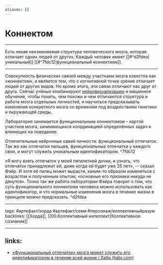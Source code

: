 ```yaml
---
aliases: []
---
```


# Коннектом

---

Есть некая неизменяемая структура человеческого мозга, которая отличает одних людей от других. Каждый человек имеет [[#^d2fdea|уникальный]] [[#^7fdc12|функцианальный коннектком]].

---

Совокупность физических связей между участками мозга известна как «коннектом», и является тем, что с когнитивной точки зрения отличает людей от других видов. Но кроме этого, эти связи отличают нас друг от друга. Сейчас учёные комбинируют [нейровизуализацию](https://ru.wikipedia.org/wiki/%D0%9D%D0%B5%D0%B9%D1%80%D0%BE%D0%B2%D0%B8%D0%B7%D1%83%D0%B0%D0%BB%D0%B8%D0%B7%D0%B0%D1%86%D0%B8%D1%8F) и машинное обучение, чтобы понять, чем похожи и чем отличаются структура и работа мозга отдельных личностей, и научиться предсказывать изменения конкретного мозга со временем под воздействием генетики и окружающей среды.

Лаборатория занимается функциональным коннектомом – картой участков мозга, занимающихся координацией определённых задач и влияющих на поведение.

Отличительные нейронные свяий личности: функциональный отпечаток. Так же как отпечатки пальцев, функциональные отпечатки у каждого свои, и могут служить уникальным идентификатором. ^7fdc12

«Я могу взять отпечаток у моей пятилетней дочки, и узнать, что отпечаток принадлежит ей, даже когда ей будет уже 25 лет», -- сказал Фэйр. И хотя её палец может вырасти, каким-то образом измениться с возрастом и полученным опытом, «основные его признаки никуда не денутся». Точно так же работа лаборатории Фэйра говорит о том, что суть функционального коннектома человека можно использовать как идентификатор, и что нормальные изменения мозга в течение жизни в принципе можно предсказать. ^d2fdea

---

tags: #артефакт/хорда #артефакт/семя #персонаж/коллективныйразум backlinks: [[Хорда]], [[00.Коллективный интеллект|Коллективное сознание]]

---

## links:

- [«Функциональный отпечаток» мозга может служить его идентификатором в течение всей жизни / Хабр (habr.com)](https://habr.com/ru/post/422021/)

